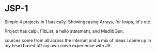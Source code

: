 # JSP-1

Simple 4 projects in 1 basically.
Showingcasing Arrays, for loops, Id's etc.

Project has calpi, FibList, a hello statement, and MadlibGen.

sources come from all across the internet and a mix of ideas I came up in my head based off my own noive experience with JS. 
